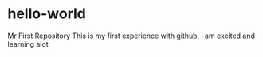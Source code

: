 # hello-world
Mr First Repository
This is my first experience with github, i am excited and learning alot
